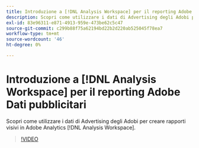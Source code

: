 ```yaml
---
title: Introduzione a [!DNL Analysis Workspace] per il reporting Adobe Dati pubblicitari
description: Scopri come utilizzare i dati di Advertising degli Adobi per creare rapporti visivi in Adobe Analytics [!DNL Analysis Workspace].
exl-id: 83e96311-e871-4913-959e-473be62c5c47
source-git-commit: c299b88f75a62194bd22b2d220ab525045f78ea7
workflow-type: tm+mt
source-wordcount: '46'
ht-degree: 0%

---
```


# Introduzione a [!DNL Analysis Workspace] per il reporting Adobe Dati pubblicitari

Scopri come utilizzare i dati di Advertising degli Adobi per creare rapporti visivi in Adobe Analytics [!DNL Analysis Workspace].

>[!VIDEO](https://video.tv.adobe.com/v/33492)
